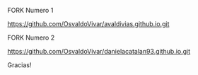 FORK Numero 1 

https://github.com/OsvaldoVivar/avaldivias.github.io.git

FORK Numero 2 

https://github.com/OsvaldoVivar/danielacatalan93.github.io.git


Gracias!
